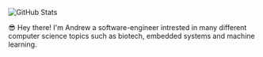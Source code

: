 ![GitHub Stats](https://github-readme-stats.vercel.app/api?username=andrewnijmeh&count_private=true&theme=tokyonight&show_icons=true)

:sunglasses: Hey there! I'm Andrew a software-engineer intrested in many different computer science topics such as biotech, embedded systems and machine learning. 
